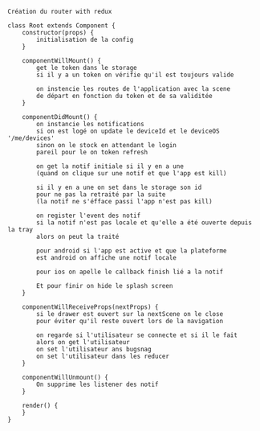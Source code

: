 
    Création du router with redux

    class Root extends Component {
        constructor(props) {
            initialisation de la config
        }

        componentWillMount() {
            get le token dans le storage
            si il y a un token on vérifie qu'il est toujours valide

            on instencie les routes de l'application avec la scene
            de départ en fonction du token et de sa validitée
        }
        
        componentDidMount() {
            on instancie les notifications
            si on est logé on update le deviceId et le deviceOS '/me/devices'
            sinon on le stock en attendant le login
            pareil pour le on token refresh
            
            on get la notif initiale si il y en a une
            (quand on clique sur une notif et que l'app est kill)
            
            si il y en a une on set dans le storage son id
            pour ne pas la retraité par la suite
            (la notif ne s'éfface passi l'app n'est pas kill)
            
            on register l'event des notif
            si la notif n'est pas locale et qu'elle a été ouverte depuis la tray
            alors on peut la traité

            pour android si l'app est active et que la plateforme
            est android on affiche une notif locale
            
            pour ios on apelle le callback finish lié a la notif

            Et pour finir on hide le splash screen
        }

        componentWillReceiveProps(nextProps) {
            si le drawer est ouvert sur la nextScene on le close
            pour éviter qu'il reste ouvert lors de la navigation
            
            on regarde si l'utilisateur se connecte et si il le fait
            alors on get l'utilisateur
            on set l'utilisateur ans bugsnag
            on set l'utilisateur dans les reducer
        }

        componentWillUnmount() {
            On supprime les listener des notif
        }

        render() {
        }
    }
